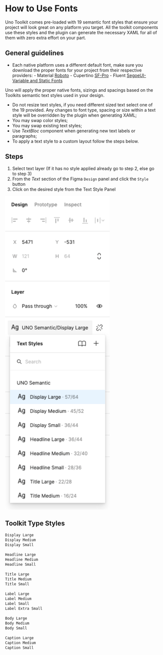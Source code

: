 # How to Use Fonts

Uno Toolkit comes pre-loaded with 19 semantic font styles that ensure your project will look great on any platform you target. All the toolkit components use these styles and the plugin can generate the necessary XAML for all of them with zero extra effort on your part.

## General guidelines

- Each native platform uses a different default font, make sure you download the proper fonts for your project from their respective providers:
            \- Material [Roboto](https://fonts.google.com/specimen/Roboto)
            \- Cupertino [SF-Pro](https://developer.apple.com/fonts/)
            \- Fluent [SegoeUI-Variable      and Static Fonts](https://docs.microsoft.com/en-us/windows/apps/design/downloads/#fonts)

Uno will apply the proper native fonts, sizings and spacings based on the Toolkits semantic text styles used in your design.

- Do not resize text styles, if you need different sized text select one of the 19 provided. Any changes to font type, spacing or size within a text style will be overridden by the plugin when generating XAML;
- You may swap color styles;
- You may swap existing text styles;
- Use *TextBloc* component when generating new text labels or paragraphs;
- To apply a text style to a custom layout follow the steps below.

 

## Steps

1. Select text layer (If it has no style applied already go to step 2, else go to step 3)
2. From the *Text* section of the Figma `Design` panel and click the `Style` button
3. Click on the desired style from the Text Style Panel

![](assets/fonts.png)


## Toolkit Type Styles

```
Display Large
Display Medium
Display Small
 
Headline Large
Headline Medium
Headline Small
 
Title Large
Title Medium
Title Small
 
Label Large
Label Medium
Label Small
Label Extra Small
 
Body Large
Body Medium
Body Small
 
Caption Large
Caption Medium
Caption Small
```